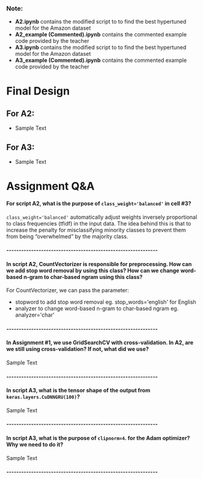 ### Note:
* **A2.ipynb** contains the modified script to to find the best hypertuned model for the Amazon dataset
* **A2_example (Commented).ipynb** contains the commented example code provided by the teacher
* **A3.ipynb** contains the modified script to to find the best hypertuned model for the Amazon dataset
* **A3_example (Commented).ipynb** contains the commented example code provided by the teacher

# Final Design
## For A2:
* Sample Text

## For A3:
* Sample Text

# Assignment Q&A

#### For script A2, what is the purpose of `class_weight='balanced'` in cell #3?
`class_weight='balanced'` automatically adjust weights inversely proportional to class frequencies (tfidf) in the input data. The idea behind this is that to increase the penalty for misclassifying minority classes to prevent them from being “overwhelmed” by the majority class.

#### -------------------------------------------------------------

#### In script A2, CountVectorizer is responsible for preprocessing. How can we add stop word removal by using this class? How can we change word-based n-gram to char-based ngram using this class?

For CountVectorizer, we can pass the parameter:
* stopword to add stop word removal eg. stop_words='english' for English
* analyzer to change word-based n-gram to char-based ngram eg. analyzer='char'

#### -------------------------------------------------------------

#### In Assignment #1, we use GridSearchCV with cross-validation. In A2, are we still using cross-validation? If not, what did we use?

Sample Text

#### -------------------------------------------------------------

#### In script A3, what is the tensor shape of the output from `keras.layers.CuDNNGRU(100)`?

Sample Text

#### -------------------------------------------------------------

####  In script A3, what is the purpose of `clipnorm=4`. for the Adam optimizer? Why we need to do it?

Sample Text

#### -------------------------------------------------------------
